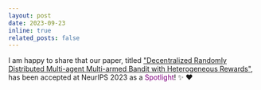 ```yaml
---
layout: post
date: 2023-09-23
inline: true
related_posts: false
---
```


I am happy to share that our paper, titled ["Decentralized Randomly Distributed Multi-agent Multi-armed Bandit with Heterogeneous Rewards"](https://arxiv.org/pdf/2306.05579.pdf), has been accepted at NeurIPS 2023 as a <span style='color: purple;'>Spotlight</span>! :sparkles: :heart:

